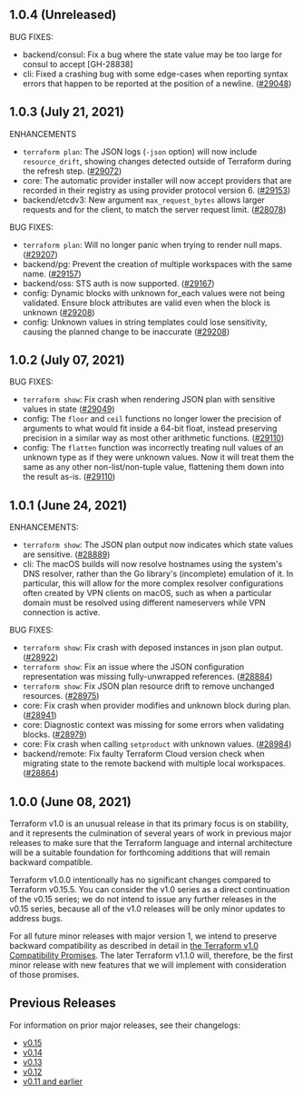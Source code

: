 ## 1.0.4 (Unreleased)


BUG FIXES:

* backend/consul: Fix a bug where the state value may be too large for consul to accept [GH-28838]
* cli: Fixed a crashing bug with some edge-cases when reporting syntax errors that happen to be reported at the position of a newline. ([#29048](https://github.com/hashicorp/terraform/issues/29048))

## 1.0.3 (July 21, 2021)

ENHANCEMENTS

* `terraform plan`: The JSON logs (`-json` option) will now include `resource_drift`, showing changes detected outside of Terraform during the refresh step. ([#29072](https://github.com/hashicorp/terraform/issues/29072))
* core: The automatic provider installer will now accept providers that are recorded in their registry as using provider protocol version 6. ([#29153](https://github.com/hashicorp/terraform/issues/29153))
* backend/etcdv3: New argument `max_request_bytes` allows larger requests and for the client, to match the server request limit. ([#28078](https://github.com/hashicorp/terraform/issues/28078))

BUG FIXES:

* `terraform plan`: Will no longer panic when trying to render null maps. ([#29207](https://github.com/hashicorp/terraform/issues/29207))
* backend/pg: Prevent the creation of multiple workspaces with the same name. ([#29157](https://github.com/hashicorp/terraform/issues/29157))
* backend/oss: STS auth is now supported. ([#29167](https://github.com/hashicorp/terraform/issues/29167))
* config: Dynamic blocks with unknown for_each values were not being validated. Ensure block attributes are valid even when the block is unknown ([#29208](https://github.com/hashicorp/terraform/issues/29208))
* config: Unknown values in string templates could lose sensitivity, causing the planned change to be inaccurate ([#29208](https://github.com/hashicorp/terraform/issues/29208))

## 1.0.2 (July 07, 2021)

BUG FIXES:

* `terraform show`: Fix crash when rendering JSON plan with sensitive values in state ([#29049](https://github.com/hashicorp/terraform/issues/29049))
* config: The `floor` and `ceil` functions no longer lower the precision of arguments to what would fit inside a 64-bit float, instead preserving precision in a similar way as most other arithmetic functions. ([#29110](https://github.com/hashicorp/terraform/issues/29110))
* config: The `flatten` function was incorrectly treating null values of an unknown type as if they were unknown values. Now it will treat them the same as any other non-list/non-tuple value, flattening them down into the result as-is. ([#29110](https://github.com/hashicorp/terraform/issues/29110))

## 1.0.1 (June 24, 2021)

ENHANCEMENTS:

* `terraform show`: The JSON plan output now indicates which state values are sensitive. ([#28889](https://github.com/hashicorp/terraform/issues/28889))
* cli: The macOS builds will now resolve hostnames using the system's DNS resolver, rather than the Go library's (incomplete) emulation of it. In particular, this will allow for the more complex resolver configurations often created by VPN clients on macOS, such as when a particular domain must be resolved using different nameservers while VPN connection is active.

BUG FIXES:

* `terraform show`: Fix crash with deposed instances in json plan output. ([#28922](https://github.com/hashicorp/terraform/issues/28922))
* `terraform show`: Fix an issue where the JSON configuration representation was missing fully-unwrapped references. ([#28884](https://github.com/hashicorp/terraform/issues/28884))
* `terraform show`: Fix JSON plan resource drift to remove unchanged resources. ([#28975](https://github.com/hashicorp/terraform/issues/28975))
* core: Fix crash when provider modifies and unknown block during plan. ([#28941](https://github.com/hashicorp/terraform/issues/28941))
* core: Diagnostic context was missing for some errors when validating blocks. ([#28979](https://github.com/hashicorp/terraform/issues/28979))
* core: Fix crash when calling `setproduct` with unknown values. ([#28984](https://github.com/hashicorp/terraform/issues/28984))
* backend/remote: Fix faulty Terraform Cloud version check when migrating state to the remote backend with multiple local workspaces. ([#28864](https://github.com/hashicorp/terraform/issues/28864))

## 1.0.0 (June 08, 2021)

Terraform v1.0 is an unusual release in that its primary focus is on stability, and it represents the culmination of several years of work in previous major releases to make sure that the Terraform language and internal architecture will be a suitable foundation for forthcoming additions that will remain backward compatible.

Terraform v1.0.0 intentionally has no significant changes compared to Terraform v0.15.5. You can consider the v1.0 series as a direct continuation of the v0.15 series; we do not intend to issue any further releases in the v0.15 series, because all of the v1.0 releases will be only minor updates to address bugs.

For all future minor releases with major version 1, we intend to preserve backward compatibility as described in detail in [the Terraform v1.0 Compatibility Promises](https://www.terraform.io/docs/language/v1-compatibility-promises.html). The later Terraform v1.1.0 will, therefore, be the first minor release with new features that we will implement with consideration of those promises.

## Previous Releases

For information on prior major releases, see their changelogs:

* [v0.15](https://github.com/hashicorp/terraform/blob/v0.15/CHANGELOG.md)
* [v0.14](https://github.com/hashicorp/terraform/blob/v0.14/CHANGELOG.md)
* [v0.13](https://github.com/hashicorp/terraform/blob/v0.13/CHANGELOG.md)
* [v0.12](https://github.com/hashicorp/terraform/blob/v0.12/CHANGELOG.md)
* [v0.11 and earlier](https://github.com/hashicorp/terraform/blob/v0.11/CHANGELOG.md)
